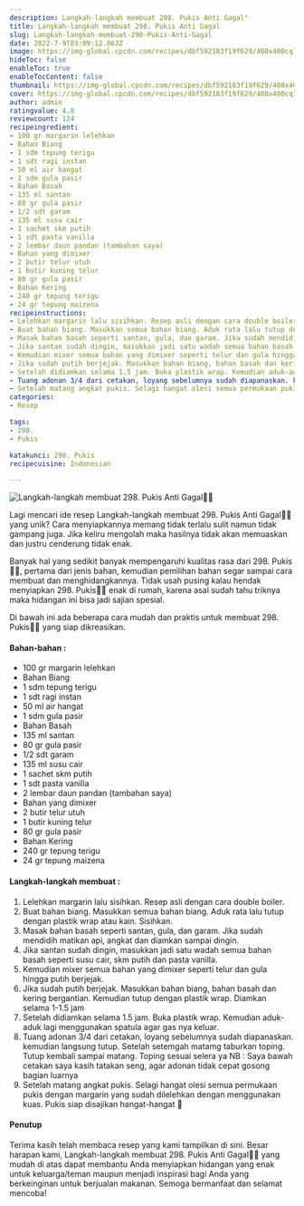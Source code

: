 ```yaml
---
description: Langkah-langkah membuat 298. Pukis Anti Gagal"
title: Langkah-langkah membuat 298. Pukis Anti Gagal
slug: Langkah-langkah-membuat-298-Pukis-Anti-Gagal
date: 2022-7-9T03:09:12.063Z
image: https://img-global.cpcdn.com/recipes/dbf592183f19f629/400x400cq70/photo.jpg
hideToc: false
enableToc: true
enableTocContent: false
thumbnail: https://img-global.cpcdn.com/recipes/dbf592183f19f629/400x400cq70/photo.jpg
cover: https://img-global.cpcdn.com/recipes/dbf592183f19f629/400x400cq70/photo.jpg
author: admin
ratingvalue: 4.8
reviewcount: 124
recipeingredient:
- 100 gr margarin lelehkan
- Bahan Biang
- 1 sdm tepung terigu
- 1 sdt ragi instan
- 50 ml air hangat
- 1 sdm gula pasir
- Bahan Basah
- 135 ml santan
- 80 gr gula pasir
- 1/2 sdt garam
- 135 ml susu cair
- 1 sachet skm putih
- 1 sdt pasta vanilla
- 2 lembar daun pandan (tambahan saya)
- Bahan yang dimixer
- 2 butir telur utuh
- 1 butir kuning telur
- 80 gr gula pasir
- Bahan Kering
- 240 gr tepung terigu
- 24 gr tepung maizena
recipeinstructions:
- Lelehkan margarin lalu sisihkan. Resep asli dengan cara double boiler.
- Buat bahan biang. Masukkan semua bahan biang. Aduk rata lalu tutup dengan plastik wrap atau kain. Sisihkan.
- Masak bahan basah seperti santan, gula, dan garam. Jika sudah mendidih matikan api, angkat dan diamkan sampai dingin.
- Jika santan sudah dingin, masukkan jadi satu wadah semua bahan basah seperti susu cair, skm putih dan pasta vanilla.
- Kemudian mixer semua bahan yang dimixer seperti telur dan gula hingga putih berjejak.
- Jika sudah putih berjejak. Masukkan bahan biang, bahan basah dan kering bergantian. Kemudian tutup dengan plastik wrap. Diamkan selama 1-1.5 jam
- Setelah didiamkan selama 1.5 jam. Buka plastik wrap. Kemudian aduk-aduk lagi menggunakan spatula agar gas nya keluar.
- Tuang adonan 3/4 dari cetakan, loyang sebelumnya sudah diapanaskan. kemudian langsung tutup. Setelah setemgah matamg taburkan toping. Tutup kembali sampai matang. Toping sesuai selera ya NB : Saya bawah cetakan saya kasih tatakan seng, agar adonan tidak cepat gosong bagian luarnya
- Setelah matang angkat pukis. Selagi hangat olesi semua permukaan pukis dengan margarin yang sudah dilelehkan dengan menggunakan kuas. Pukis siap disajikan hangat-hangat 🥰
categories:
- Resep

tags:
- 298.
- Pukis

katakunci: 298. Pukis
recipecuisine: Indonesian

---
```


![Langkah-langkah membuat 298. Pukis Anti Gagal👩‍🍳](https://img-global.cpcdn.com/recipes/dbf592183f19f629/400x400cq70/photo.jpg)

Lagi mencari ide resep Langkah-langkah membuat 298. Pukis Anti Gagal👩‍🍳 yang unik? Cara menyiapkannya memang tidak terlalu sulit namun tidak gampang juga. Jika keliru mengolah maka hasilnya tidak akan memuaskan dan justru cenderung tidak enak.

Banyak hal yang sedikit banyak mempengaruhi kualitas rasa dari 298. Pukis👩‍🍳, pertama dari jenis bahan, kemudian pemilihan bahan segar sampai cara membuat dan menghidangkannya. Tidak usah pusing kalau hendak menyiapkan 298. Pukis👩‍🍳 enak di rumah, karena asal sudah tahu triknya maka hidangan ini bisa jadi sajian spesial.

Di bawah ini ada beberapa cara mudah dan praktis untuk membuat 298. Pukis👩‍🍳 yang siap dikreasikan.

<!--inarticleads1-->

#### Bahan-bahan :

- 100 gr margarin lelehkan
- Bahan Biang
- 1 sdm tepung terigu
- 1 sdt ragi instan
- 50 ml air hangat
- 1 sdm gula pasir
- Bahan Basah
- 135 ml santan
- 80 gr gula pasir
- 1/2 sdt garam
- 135 ml susu cair
- 1 sachet skm putih
- 1 sdt pasta vanilla
- 2 lembar daun pandan (tambahan saya)
- Bahan yang dimixer
- 2 butir telur utuh
- 1 butir kuning telur
- 80 gr gula pasir
- Bahan Kering
- 240 gr tepung terigu
- 24 gr tepung maizena

<!--inarticleads2-->

#### Langkah-langkah membuat :

1. Lelehkan margarin lalu sisihkan. Resep asli dengan cara double boiler.
1. Buat bahan biang. Masukkan semua bahan biang. Aduk rata lalu tutup dengan plastik wrap atau kain. Sisihkan.
1. Masak bahan basah seperti santan, gula, dan garam. Jika sudah mendidih matikan api, angkat dan diamkan sampai dingin.
1. Jika santan sudah dingin, masukkan jadi satu wadah semua bahan basah seperti susu cair, skm putih dan pasta vanilla.
1. Kemudian mixer semua bahan yang dimixer seperti telur dan gula hingga putih berjejak.
1. Jika sudah putih berjejak. Masukkan bahan biang, bahan basah dan kering bergantian. Kemudian tutup dengan plastik wrap. Diamkan selama 1-1.5 jam
1. Setelah didiamkan selama 1.5 jam. Buka plastik wrap. Kemudian aduk-aduk lagi menggunakan spatula agar gas nya keluar.
1. Tuang adonan 3/4 dari cetakan, loyang sebelumnya sudah diapanaskan. kemudian langsung tutup. Setelah setemgah matamg taburkan toping. Tutup kembali sampai matang. Toping sesuai selera ya NB : Saya bawah cetakan saya kasih tatakan seng, agar adonan tidak cepat gosong bagian luarnya
1. Setelah matang angkat pukis. Selagi hangat olesi semua permukaan pukis dengan margarin yang sudah dilelehkan dengan menggunakan kuas. Pukis siap disajikan hangat-hangat 🥰

#### Penutup

Terima kasih telah membaca resep yang kami tampilkan di sini. Besar harapan kami, Langkah-langkah membuat 298. Pukis Anti Gagal👩‍🍳 yang mudah di atas dapat membantu Anda menyiapkan hidangan yang enak untuk keluarga/teman maupun menjadi inspirasi bagi Anda yang berkeinginan untuk berjualan makanan. Semoga bermanfaat dan selamat mencoba!